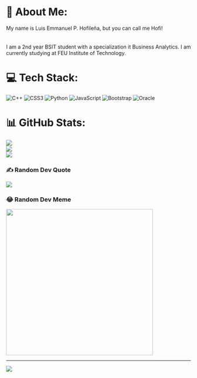 # 💫 About Me:
My name is Luis Emmanuel P. Hofileña, but you can call me Hofi!<br><br><br>I am a 2nd year BSIT student with a specialization it Business Analytics. I am currently studying at FEU Institute of Technology.


# 💻 Tech Stack:
![C++](https://img.shields.io/badge/c++-%2300599C.svg?style=for-the-badge&logo=c%2B%2B&logoColor=white) ![CSS3](https://img.shields.io/badge/css3-%231572B6.svg?style=for-the-badge&logo=css3&logoColor=white) ![Python](https://img.shields.io/badge/python-3670A0?style=for-the-badge&logo=python&logoColor=ffdd54) ![JavaScript](https://img.shields.io/badge/javascript-%23323330.svg?style=for-the-badge&logo=javascript&logoColor=%23F7DF1E) ![Bootstrap](https://img.shields.io/badge/bootstrap-%238511FA.svg?style=for-the-badge&logo=bootstrap&logoColor=white) ![Oracle](https://img.shields.io/badge/Oracle-F80000?style=for-the-badge&logo=oracle&logoColor=white)
# 📊 GitHub Stats:
![](https://github-readme-stats.vercel.app/api?username=hopiuh&theme=gruvbox&hide_border=false&include_all_commits=false&count_private=false)<br/>
![](https://github-readme-streak-stats.herokuapp.com/?user=hopiuh&theme=gruvbox&hide_border=false)<br/>
![](https://github-readme-stats.vercel.app/api/top-langs/?username=hopiuh&theme=gruvbox&hide_border=false&include_all_commits=false&count_private=false&layout=compact)

### ✍️ Random Dev Quote
![](https://quotes-github-readme.vercel.app/api?type=horizontal&theme=radical)

### 😂 Random Dev Meme
<img src='https://randommeme-five.vercel.app/' style="height: 400px;"/>

---
[![](https://visitcount.itsvg.in/api?id=hopiuh&icon=0&color=3)](https://visitcount.itsvg.in)

<!-- Proudly created with GPRM ( https://gprm.itsvg.in ) -->

